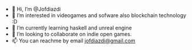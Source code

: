 - 👋 Hi, I’m @Jofdiazdi
- 👀 I’m interested in videogames and sofware also blockchain technology :D
- 🌱 I’m currently learning haskell and unreal engine
- 💞️ I’m looking to collaborate on indie open games.
- 📫 You can reachme by email jofdiazdi@gmail.com

<!---
Jofdiazdi/Jofdiazdi is a ✨ special ✨ repository because its `README.md` (this file) appears on your GitHub profile.
You can click the Preview link to take a look at your changes.
--->
